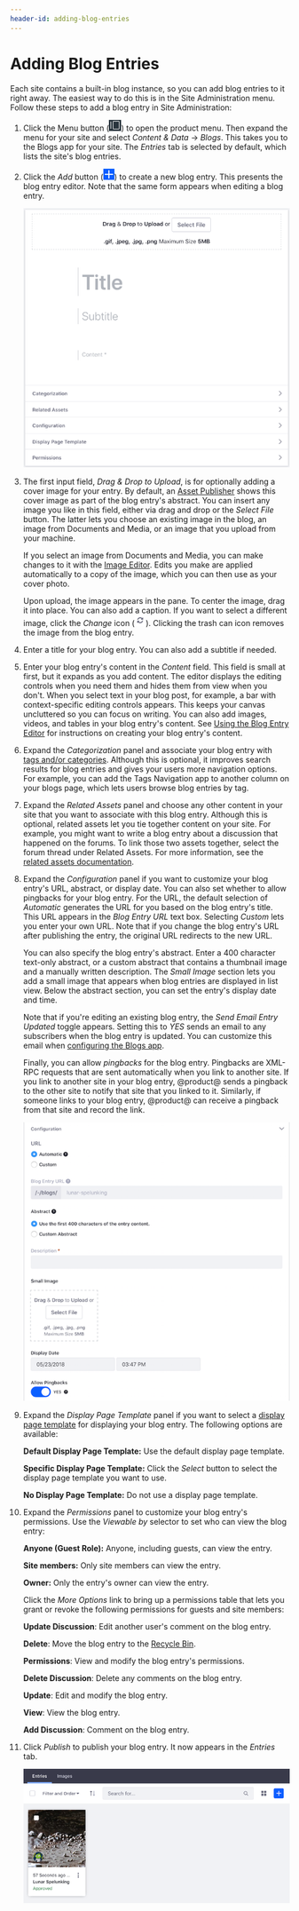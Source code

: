 ```yaml
---
header-id: adding-blog-entries
---
```


# Adding Blog Entries

Each site contains a built-in blog instance, so you can add blog entries to it 
right away. The easiest way to do this is in the Site Administration menu. 
Follow these steps to add a blog entry in Site Administration: 

1.  Click the Menu button 
    (![Menu](../../../../images/icon-menu.png)) to open the product menu. Then
    expand the menu for your site and select *Content & Data* &rarr; *Blogs*. 
    This takes you to the Blogs app for your site. The *Entries* tab is selected 
    by default, which lists the site's blog entries. 

2.  Click the *Add* button 
    (![Add](../../../../images/icon-add.png)) to create a new blog entry. This 
    presents the blog entry editor. Note that the same form appears when editing 
    a blog entry. 

    ![Figure 1: This screenshot shows some of the blog entry editor's controls.](../../../../images/blogs-new-entry.png)

3.  The first input field, *Drag \& Drop to Upload*, is for optionally adding 
    a cover image for your entry. By default, an 
    [Asset Publisher](/discover/portal/-/knowledge_base/7-2/publishing-assets)
    shows this cover image as part of the blog entry's abstract. You can insert 
    any image you like in this field, either via drag and drop or the *Select 
    File* button. The latter lets you choose an existing image in the blog, an
    image from Documents and Media, or an image that you upload from your
    machine. 

    If you select an image from Documents and Media, you can make changes to it
    with the 
    [Image Editor](/discover/portal/-/knowledge_base/7-2/editing-images). 
    Edits you make are applied automatically to a copy of the image, which you
    can then use as your cover photo. 

    Upon upload, the image appears in the pane. To center the image, drag it 
    into place. You can also add a caption. If you want to select a different 
    image, click the *Change* icon 
    (![Change](../../../../images/icon-change.png)). Clicking the trash 
    can icon removes the image from the blog entry. 

4.  Enter a title for your blog entry. You can also add a subtitle if needed. 

5.  Enter your blog entry's content in the *Content* field. This field is small
    at first, but it expands as you add content. The editor displays the editing
    controls when you need them and hides them from view when you don't. When
    you select text in your blog post, for example, a bar with context-specific
    editing controls appears. This keeps your canvas uncluttered so you can
    focus on writing. You can also add images, videos, and tables in your blog
    entry's content. See 
    [Using the Blog Entry Editor](/discover/portal/-/knowledge_base/7-2/using-the-blog-entry-editor)
    for instructions on creating your blog entry's content. 

6.  Expand the *Categorization* panel and associate your blog entry with 
    [tags and/or categories](/discover/portal/-/knowledge_base/7-2/organizing-content-with-tags-and-categories). 
    Although this is optional, it improves search results for blog entries and 
    gives your users more navigation options. For example, you can add the Tags
    Navigation app to another column on your blogs page, which lets users browse 
    blog entries by tag. 

7.  Expand the *Related Assets* panel and choose any other content in your site 
    that you want to associate with this blog entry. Although this is optional, 
    related assets let you tie together content on your site. For example, you 
    might want to write a blog entry about a discussion that happened on the 
    forums. To link those two assets together, select the forum thread under 
    Related Assets. For more information, see the 
    [related assets documentation](/discover/portal/-/knowledge_base/7-2/defining-content-relationships).

8.  Expand the *Configuration* panel if you want to customize your blog entry's 
    URL, abstract, or display date. You can also set whether to allow pingbacks 
    for your blog entry. For the URL, the default selection of *Automatic* 
    generates the URL for you based on the blog entry's title. This URL appears 
    in the *Blog Entry URL* text box. Selecting *Custom* lets you enter your own 
    URL. Note that if you change the blog entry's URL after publishing the 
    entry, the original URL redirects to the new URL. 

    You can also specify the blog entry's abstract. Enter a 400 character 
    text-only abstract, or a custom abstract that contains a thumbnail image and 
    a manually written description. The *Small Image* section lets you add a 
    small image that appears when blog entries are displayed in list view. Below 
    the abstract section, you can set the entry's display date and time. 

    Note that if you're editing an existing blog entry, the *Send Email Entry
    Updated* toggle appears. Setting this to *YES* sends an email to any
    subscribers when the blog entry is updated. You can customize this email
    when 
    [configuring the Blogs app](/discover/portal/-/knowledge_base/7-2/configuring-the-blogs-app). 

    Finally, you can allow *pingbacks* for the blog entry. Pingbacks are XML-RPC
    requests that are sent automatically when you link to another site. If you
    link to another site in your blog entry, @product@ sends a pingback to the
    other site to notify that site that you linked to it. Similarly, if someone
    links to your blog entry, @product@ can receive a pingback from that
    site and record the link. 

    ![Figure 2: When creating a blog entry, the Configuration panel lets you control when and where the blog entry appears, and what to use for the entry's abstract.](../../../../images/blog-entry-configuration.png)

9.  Expand the *Display Page Template* panel if you want to select a 
    [display page template](/discover/portal/-/knowledge_base/7-2/display-pages-for-web-content) 
    for displaying your blog entry. The following options are available: 

    **Default Display Page Template:** Use the default display page template.

    **Specific Display Page Template:** Click the *Select* button to select the 
    display page template you want to use. 

    **No Display Page Template:** Do not use a display page template. 

10. Expand the *Permissions* panel to customize your blog entry's permissions.
    Use the *Viewable by* selector to set who can view the blog entry: 

    **Anyone (Guest Role):** Anyone, including guests, can view the entry. 

    **Site members:** Only site members can view the entry. 

    **Owner:** Only the entry's owner can view the entry. 

    Click the *More Options* link to bring up a permissions table that lets you 
    grant or revoke the following permissions for guests and site members: 

    **Update Discussion**: Edit another user's comment on the blog entry.

    **Delete**: Move the blog entry to the 
    [Recycle Bin](/discover/portal/-/knowledge_base/7-2/using-the-recycle-bin).

    **Permissions**: View and modify the blog entry's permissions.

    **Delete Discussion**: Delete any comments on the blog entry.

    **Update**: Edit and modify the blog entry.

    **View**: View the blog entry.

    **Add Discussion**: Comment on the blog entry. 

10. Click *Publish* to publish your blog entry. It now appears in the *Entries* 
    tab. 

    ![Figure 3: The Blogs app in Site Administration lists the site's blog entries.](../../../../images/blog-entries-site-admin.png)
